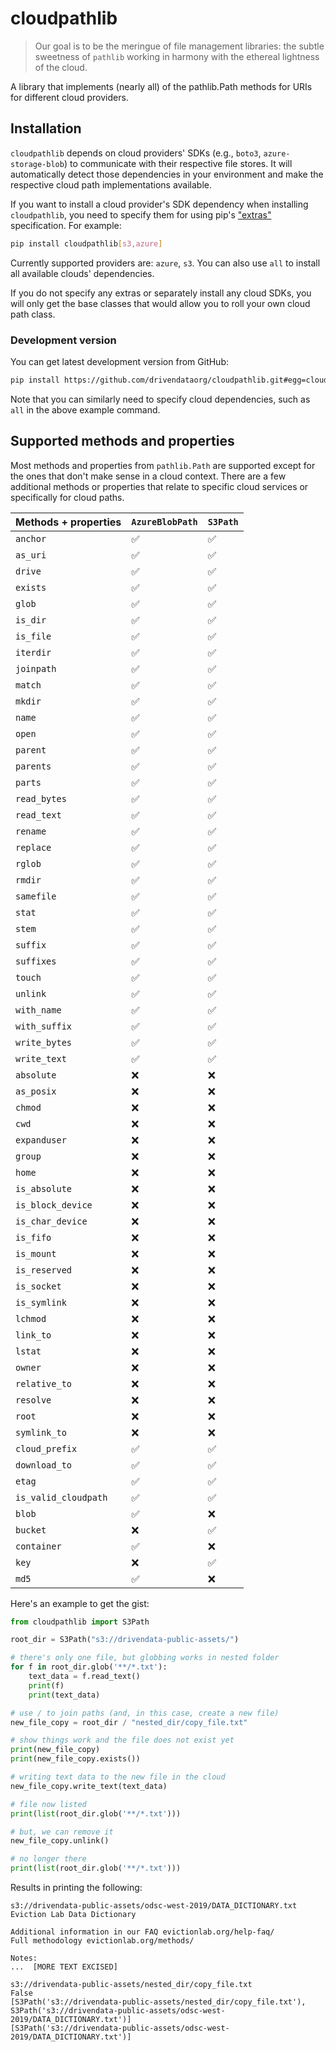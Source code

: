 # cloudpathlib

> Our goal is to be the meringue of file management libraries: the subtle sweetness of `pathlib` working in harmony with the ethereal lightness of the cloud.

A library that implements (nearly all) of the pathlib.Path methods for URIs for different cloud providers.

## Installation

`cloudpathlib` depends on cloud providers' SDKs (e.g., `boto3`, `azure-storage-blob`) to communicate with their respective file stores. It will automatically detect those dependencies in your environment and make the respective cloud path implementations available.

If you want to install a cloud provider's SDK dependency when installing `cloudpathlib`, you need to specify them for using pip's ["extras"](https://packaging.python.org/tutorials/installing-packages/#installing-setuptools-extras) specification. For example:

```bash
pip install cloudpathlib[s3,azure]
```

Currently supported providers are: `azure`, `s3`. You can also use `all` to install all available clouds' dependencies.

If you do not specify any extras or separately install any cloud SDKs, you will only get the base classes that would allow you to roll your own cloud path class.

### Development version

You can get latest development version from GitHub:

```bash
pip install https://github.com/drivendataorg/cloudpathlib.git#egg=cloudpathlib[all]
```

Note that you can similarly need to specify cloud dependencies, such as `all` in the above example command.

## Supported methods and properties

Most methods and properties from `pathlib.Path` are supported except for the ones that don't make sense in a cloud context. There are a few additional methods or properties that relate to specific cloud services or specifically for cloud paths.

| Methods + properties   | `AzureBlobPath`   | `S3Path`   |
|:-----------------------|:------------------|:-----------|
| `anchor`               | ✅                | ✅         |
| `as_uri`               | ✅                | ✅         |
| `drive`                | ✅                | ✅         |
| `exists`               | ✅                | ✅         |
| `glob`                 | ✅                | ✅         |
| `is_dir`               | ✅                | ✅         |
| `is_file`              | ✅                | ✅         |
| `iterdir`              | ✅                | ✅         |
| `joinpath`             | ✅                | ✅         |
| `match`                | ✅                | ✅         |
| `mkdir`                | ✅                | ✅         |
| `name`                 | ✅                | ✅         |
| `open`                 | ✅                | ✅         |
| `parent`               | ✅                | ✅         |
| `parents`              | ✅                | ✅         |
| `parts`                | ✅                | ✅         |
| `read_bytes`           | ✅                | ✅         |
| `read_text`            | ✅                | ✅         |
| `rename`               | ✅                | ✅         |
| `replace`              | ✅                | ✅         |
| `rglob`                | ✅                | ✅         |
| `rmdir`                | ✅                | ✅         |
| `samefile`             | ✅                | ✅         |
| `stat`                 | ✅                | ✅         |
| `stem`                 | ✅                | ✅         |
| `suffix`               | ✅                | ✅         |
| `suffixes`             | ✅                | ✅         |
| `touch`                | ✅                | ✅         |
| `unlink`               | ✅                | ✅         |
| `with_name`            | ✅                | ✅         |
| `with_suffix`          | ✅                | ✅         |
| `write_bytes`          | ✅                | ✅         |
| `write_text`           | ✅                | ✅         |
| `absolute`             | ❌                | ❌         |
| `as_posix`             | ❌                | ❌         |
| `chmod`                | ❌                | ❌         |
| `cwd`                  | ❌                | ❌         |
| `expanduser`           | ❌                | ❌         |
| `group`                | ❌                | ❌         |
| `home`                 | ❌                | ❌         |
| `is_absolute`          | ❌                | ❌         |
| `is_block_device`      | ❌                | ❌         |
| `is_char_device`       | ❌                | ❌         |
| `is_fifo`              | ❌                | ❌         |
| `is_mount`             | ❌                | ❌         |
| `is_reserved`          | ❌                | ❌         |
| `is_socket`            | ❌                | ❌         |
| `is_symlink`           | ❌                | ❌         |
| `lchmod`               | ❌                | ❌         |
| `link_to`              | ❌                | ❌         |
| `lstat`                | ❌                | ❌         |
| `owner`                | ❌                | ❌         |
| `relative_to`          | ❌                | ❌         |
| `resolve`              | ❌                | ❌         |
| `root`                 | ❌                | ❌         |
| `symlink_to`           | ❌                | ❌         |
| `cloud_prefix`         | ✅                | ✅         |
| `download_to`          | ✅                | ✅         |
| `etag`                 | ✅                | ✅         |
| `is_valid_cloudpath`   | ✅                | ✅         |
| `blob`                 | ✅                | ❌         |
| `bucket`               | ❌                | ✅         |
| `container`            | ✅                | ❌         |
| `key`                  | ❌                | ✅         |
| `md5`                  | ✅                | ❌         |


Here's an example to get the gist:

```python
from cloudpathlib import S3Path

root_dir = S3Path("s3://drivendata-public-assets/")

# there's only one file, but globbing works in nested folder
for f in root_dir.glob('**/*.txt'):
    text_data = f.read_text()
    print(f)
    print(text_data)

# use / to join paths (and, in this case, create a new file)
new_file_copy = root_dir / "nested_dir/copy_file.txt"

# show things work and the file does not exist yet
print(new_file_copy)
print(new_file_copy.exists())

# writing text data to the new file in the cloud
new_file_copy.write_text(text_data)

# file now listed
print(list(root_dir.glob('**/*.txt')))

# but, we can remove it
new_file_copy.unlink()

# no longer there
print(list(root_dir.glob('**/*.txt')))

```

Results in printing the following:

```
s3://drivendata-public-assets/odsc-west-2019/DATA_DICTIONARY.txt
Eviction Lab Data Dictionary

Additional information in our FAQ evictionlab.org/help-faq/
Full methodology evictionlab.org/methods/

Notes:
...  [MORE TEXT EXCISED]

s3://drivendata-public-assets/nested_dir/copy_file.txt
False
[S3Path('s3://drivendata-public-assets/nested_dir/copy_file.txt'), S3Path('s3://drivendata-public-assets/odsc-west-2019/DATA_DICTIONARY.txt')]
[S3Path('s3://drivendata-public-assets/odsc-west-2019/DATA_DICTIONARY.txt')]

```
